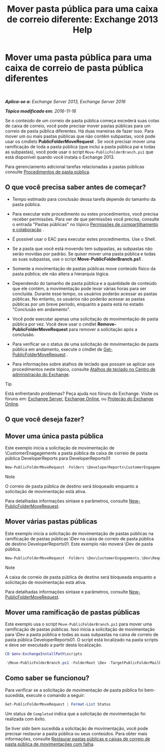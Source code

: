﻿---
title: 'Mover pasta pública para uma caixa de correio diferente: Exchange 2013 Help'
TOCTitle: Mover uma pasta pública para uma caixa de correio de pasta pública diferentes
ms:assetid: b8744934-a3cb-443e-acce-a9a6ca5d88f6
ms:mtpsurl: https://technet.microsoft.com/pt-br/library/JJ906435(v=EXCHG.150)
ms:contentKeyID: 51407900
ms.date: 05/22/2018
mtps_version: v=EXCHG.150
ms.translationtype: MT
---

# Mover uma pasta pública para uma caixa de correio de pasta pública diferentes

 

_**Aplica-se a:** Exchange Server 2013, Exchange Server 2016_

_**Tópico modificado em:** 2016-11-16_

Se o conteúdo de um correio de pasta pública começa excederá suas cotas de caixa de correio, você pode precisar mover pastas públicas para um correio de pasta pública diferentes. Há duas maneiras de fazer isso. Para mover um ou mais pastas públicas que não contêm subpastas, você pode usar os cmdlets **PublicFolderMoveRequest** . Se você precisar mover uma ramificação de toda a pasta pública (que inclui a pasta pública pai e todas as subpastas), você pode usar o script `Move-PublicFolderBranch.ps1` que está disponível quando você instala o Exchange 2013.

Para gerenciamento adicional tarefas relacionadas a pastas públicas consulte [Procedimentos de pasta pública](public-folder-procedures-exchange-2013-help.md).

## O que você precisa saber antes de começar?

  - Tempo estimado para conclusão dessa tarefa depende do tamanho da pasta pública.

  - Para executar este procedimento ou estes procedimentos, você precisa receber permissões. Para ver de que permissões você precisa, consulte o entrada "Pastas públicas" no tópico [Permissões de compartilhamento e colaboração](sharing-and-collaboration-permissions-exchange-2013-help.md) .

  - É possível usar o EAC para executar estes procedimentos. Use o Shell.

  - Se a pasta que você está movendo tem subpastas, as subpastas não serão movidas por padrão. Se quiser mover uma pasta pública e todas as suas subpastas, use o script **Move-PublicFolderBranch.ps1** .

  - Somente a movimentação de pastas públicas move conteúdo físico da pasta pública; ele não altera a hierarquia lógica.

  - Dependendo do tamanho de pasta pública e a quantidade de conteúdo que ele contém, a movimentação pode levar várias horas para ser concluída. Durante esse tempo, os usuários poderão acessar as pastas públicas. No entanto, os usuários não poderão acessar as pastas públicas por um breve período, enquanto a pasta está no estado "Conclusão em andamento".

  - Você pode executar apenas uma solicitação de movimentação de pasta pública por vez. Você deve usar o cmdlet **Remove-PublicFolderMoveRequest** para remover a solicitação após a conclusão.

  - Para verificar se o status de uma solicitação de movimentação de pasta pública em andamento, execute o cmdlet de [Get-PublicFolderMoveRequest](https://technet.microsoft.com/pt-br/library/jj878076\(v=exchg.150\)) .

  - Para informações sobre atalhos de teclado que possam se aplicar aos procedimentos neste tópico, consulte [Atalhos de teclado no Centro de administração do Exchange](keyboard-shortcuts-in-the-exchange-admin-center-exchange-online-protection-help.md).


> [!TIP]
> Está enfrentando problemas? Peça ajuda nos fóruns do Exchange. Visite os fóruns em: <A href="https://go.microsoft.com/fwlink/p/?linkid=60612">Exchange Server</A>, <A href="https://go.microsoft.com/fwlink/p/?linkid=267542">Exchange Online</A>, ou <A href="https://go.microsoft.com/fwlink/p/?linkid=285351">Proteção do Exchange Online</A>.



## O que você deseja fazer?

## Mover uma única pasta pública

Este exemplo inicia a solicitação de movimentação de \\CustomerEnagagements a pasta pública da caixa de correio de pasta pública DeveloperReports para DeveloperReports01

```powershell
New-PublicFolderMoveRequest -Folders \DeveloperReports\CustomerEngagements -TargetMailbox DeveloperReports01
```


> [!NOTE]
> O correio de pasta pública de destino será bloqueado enquanto a solicitação de movimentação está ativa.



Para detalhadas informações sintaxe e parâmetros, consulte [New-PublicFolderMoveRequest](https://technet.microsoft.com/pt-br/library/jj878081\(v=exchg.150\)).

## Mover várias pastas públicas

Este exemplo inicia a solicitação de movimentação de pastas públicas na ramificação de pastas públicas \\Dev na caixa de correio de pasta pública de destino DeveloperReports01. Este exemplo não moverá \\Dev de pasta pública.

```powershell
New-PublicFolderMoveRequest -Folders \Dev\CustomerEngagements,\Dev\RequestsforChange,\Dev\Usability -TargetMailbox DeveloperReports01
```


> [!NOTE]
> A caixa de correio de pasta pública de destino será bloqueada enquanto a solicitação de movimentação está ativa.



Para detalhadas informações sintaxe e parâmetros, consulte [New-PublicFolderMoveRequest](https://technet.microsoft.com/pt-br/library/jj878081\(v=exchg.150\)).

## Mover uma ramificação de pastas públicas

Este exemplo usa o script `Move-PublicFolderBranch.ps1` para mover uma ramificação de pastas públicas. Isso inicia a solicitação de movimentação para \\Dev a pasta pública e todas as suas subpastas na caixa de correio de pasta pública DeveloperReports01. O script está localizado na pasta scripts e deve ser executado a partir desta localização.

```powershell
CD $env:ExchangeInstallPath\scripts
```
    
```powershell
.\Move-PublicFolderBranch.ps1 -FolderRoot \Dev -TargetPublicFolderMailbox DeveloperReports01
```

## Como saber se funcionou?

Para verificar se a solicitação de movimentação de pasta pública foi bem-sucedida, execute o comando a seguir:

```powershell
Get-PublicFolderMoveRequest | Format-List Status
```

Um status de `Completed` indica que a solicitação de movimentação foi realizada com êxito.

Se tiver sido bem sucedida a solicitação de movimentação, você pode precisar restaurar a pasta pública ou seus conteúdos. Para obter mais informações, consulte [Restaurar pastas públicas e caixas de correio de pasta pública de movimentações com falha](restore-public-folders-and-public-folder-mailboxes-from-failed-moves-exchange-2013-help.md).


